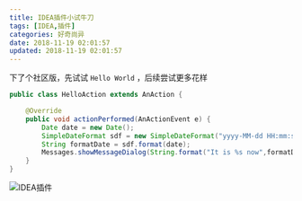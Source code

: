 ```yaml
---
title: IDEA插件小试牛刀
tags: [IDEA,插件]
categories: 好奇尚异
date: 2018-11-19 02:01:57
updated: 2018-11-19 02:01:57
---
```

下了个社区版，先试试 `Hello World` ，后续尝试更多花样
```java
public class HelloAction extends AnAction {

    @Override
    public void actionPerformed(AnActionEvent e) {
        Date date = new Date();
        SimpleDateFormat sdf = new SimpleDateFormat("yyyy-MM-dd HH:mm:ss");
        String formatDate = sdf.format(date);
        Messages.showMessageDialog(String.format("It is %s now",formatDate), "Good Morning", Messages.getWarningIcon());
    }
}
```
![IDEA插件](https://note.youdao.com/yws/public/resource/7fe8e401352a5a9cbdeac81cafe1f9e1/xmlnote/D737BB17BA134BEF9778D78A2E7EC622/2706)